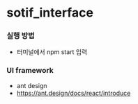 # sotif_interface

### 실행 방법
* 터미널에서 npm start 입력

### UI framework
* ant design 
* https://ant.design/docs/react/introduce